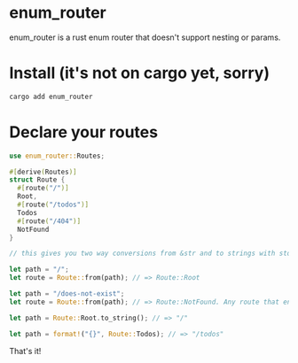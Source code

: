 # enum_router

enum_router is a rust enum router that doesn't support nesting or params.

# Install (it's not on cargo yet, sorry)

```sh
cargo add enum_router
```

# Declare your routes

```rust
use enum_router::Routes;

#[derive(Routes)]
struct Route {
  #[route("/")]
  Root,
  #[route("/todos")]
  Todos
  #[route("/404")]
  NotFound
}

// this gives you two way conversions from &str and to strings with std::fmt::Display

let path = "/";
let route = Route::from(path); // => Route::Root

let path = "/does-not-exist";
let route = Route::from(path); // => Route::NotFound. Any route that ends with 404 returns NotFound

let path = Route::Root.to_string(); // => "/"

let path = format!("{}", Route::Todos); // => "/todos"
```

That's it!

